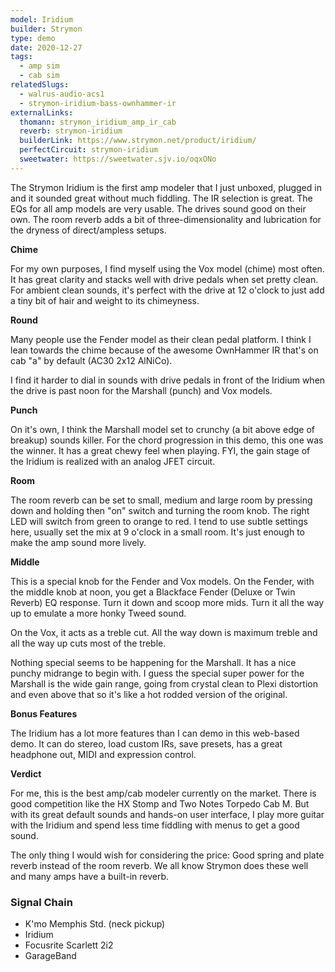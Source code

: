 ```yaml
---
model: Iridium
builder: Strymon
type: demo
date: 2020-12-27
tags:
  - amp sim
  - cab sim
relatedSlugs:
  - walrus-audio-acs1
  - strymon-iridium-bass-ownhammer-ir
externalLinks:
  thomann: strymon_iridium_amp_ir_cab
  reverb: strymon-iridium
  builderLink: https://www.strymon.net/product/iridium/
  perfectCircuit: strymon-iridium
  sweetwater: https://sweetwater.sjv.io/oqxONo
---
```


The Strymon Iridium is the first amp modeler that I just unboxed, plugged in and it sounded great without much fiddling. The IR selection is great. The EQs for all amp models are very usable. The drives sound good on their own. The room reverb adds a bit of three-dimensionality and lubrication for the dryness of direct/ampless setups.

**Chime**

For my own purposes, I find myself using the Vox model (chime) most often. It has great clarity and stacks well with drive pedals when set pretty clean. For ambient clean sounds, it's perfect with the drive at 12 o'clock to just add a tiny bit of hair and weight to its chimeyness.

**Round**

Many people use the Fender model as their clean pedal platform. I think I lean towards the chime because of the awesome OwnHammer IR that's on cab "a" by default (AC30 2x12 AlNiCo).

I find it harder to dial in sounds with drive pedals in front of the Iridium when the drive is past noon for the Marshall (punch) and Vox models.

**Punch**

On it's own, I think the Marshall model set to crunchy (a bit above edge of breakup) sounds killer. For the chord progression in this demo, this one was the winner. It has a great chewy feel when playing. FYI, the gain stage of the Iridium is realized with an analog JFET circuit.

**Room**

The room reverb can be set to small, medium and large room by pressing down and holding then "on" switch and turning the room knob. The right LED will switch from green to orange to red. I tend to use subtle settings here, usually set the mix at 9 o'clock in a small room. It's just enough to make the amp sound more lively.

**Middle**

This is a special knob for the Fender and Vox models. On the Fender, with the middle knob at noon, you get a Blackface Fender (Deluxe or Twin Reverb) EQ response. Turn it down and scoop more mids. Turn it all the way up to emulate a more honky Tweed sound.

On the Vox, it acts as a treble cut. All the way down is maximum treble and all the way up cuts most of the treble.

Nothing special seems to be happening for the Marshall. It has a nice punchy midrange to begin with. I guess the special super power for the Marshall is the wide gain range, going from crystal clean to Plexi distortion and even above that so it's like a hot rodded version of the original.

**Bonus Features**

The Iridium has a lot more features than I can demo in this web-based demo. It can do stereo, load custom IRs, save presets, has a great headphone out, MIDI and expression control.

**Verdict**

For me, this is the best amp/cab modeler currently on the market. There is good competition like the HX Stomp and Two Notes Torpedo Cab M. But with its great default sounds and hands-on user interface, I play more guitar with the Iridium and spend less time fiddling with menus to get a good sound.

The only thing I would wish for considering the price: Good spring and plate reverb instead of the room reverb. We all know Strymon does these well and many amps have a built-in reverb.

### Signal Chain

- K'mo Memphis Std. (neck pickup)
- Iridium
- Focusrite Scarlett 2i2
- GarageBand
